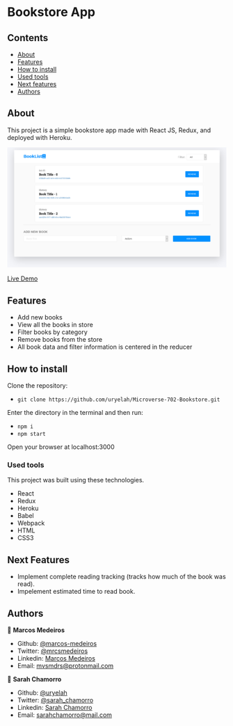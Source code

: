 # Bookstore App

## Contents

* [About](#about)
* [Features](#features)
* [How to install](#install)
* [Used tools](#tools)
* [Next features](#next-features)
* [Authors](#authors)

<a name="about"></a>
## About

This project is a simple bookstore app made with React JS, Redux, and deployed with Heroku.

<img src="./public/screenshot.png">

[Live Demo](https://microverse-react-bookstore.herokuapp.com/)

## Features

- Add new books
- View all the books in store
- Filter books by category
- Remove books from the store
- All book data and filter information is centered in the reducer

<a name="install"></a>
## How to install

Clone the repository:
- `git clone https://github.com/uryelah/Microverse-702-Bookstore.git`

Enter the directory in the terminal and then run:

- `npm i`
- `npm start`

Open your browser at localhost:3000

<a name="tools"></a>
### Used tools

This project was built using these technologies.

- React
- Redux
- Heroku
- Babel
- Webpack
- HTML
- CSS3

<a name="next-features"></a>
## Next Features

- Implement complete reading tracking (tracks how much of the book was read).
- Impelement estimated time to read book.

<a name="authors"></a>
## Authors

👤 **Marcos Medeiros**

- Github: [@marcos-medeiros](https://github.com/marcos-medeiros)
- Twitter: [@mrcsmedeiros](https://twitter.com/mrcsmedeiros)
- Linkedin: [Marcos Medeiros](https://www.linkedin.com/in/marcosmedeiros-dev/)
- Email: [mvsmdrs@protonmail.com](mvsmdrs@protonmail.com)

👤 **Sarah Chamorro**

- Github: [@uryelah](https://github.com/uryelah)
- Twitter: [@sarah_chamorro](https://twitter.com/sarah_chamorro)
- Linkedin: [Sarah Chamorro](https://www.linkedin.com/in/uryelah/)
- Email: [sarahchamorro@mail.com](sarahchamorro@mail.com)
